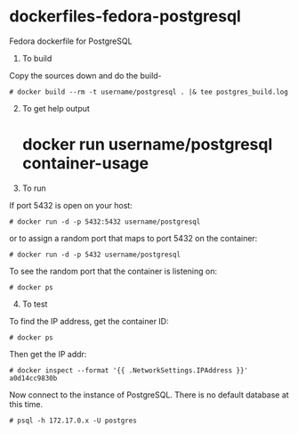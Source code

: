 dockerfiles-fedora-postgresql
=============================

Fedora dockerfile for PostgreSQL

1.	To build

Copy the sources down and do the build-

    # docker build --rm -t username/postgresql . |& tee postgres_build.log

2.	To get help output

    # docker run username/postgresql container-usage

3.	To run

If port 5432 is open on your host:

    # docker run -d -p 5432:5432 username/postgresql

or to assign a random port that maps to port 5432 on the container:

    # docker run -d -p 5432 username/postgresql

To see the random port that the container is listening on:

    # docker ps

4.	To test

To find the IP address, get the container ID:

    # docker ps

Then get the IP addr:

    # docker inspect --format '{{ .NetworkSettings.IPAddress }}' a0d14cc9830b

Now connect to the instance of PostgreSQL.  There is no default database at this time.

    # psql -h 172.17.0.x -U postgres
